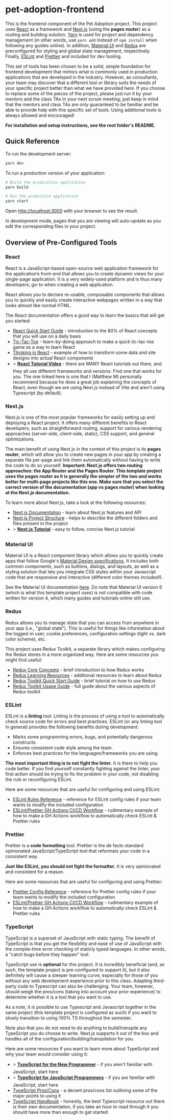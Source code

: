 # pet-adoption-frontend

This is the frontend component of the Pet Adoption project. This project uses [React](https://react.dev/) as a framework and [Next.js](https://nextjs.org/) (using the **pages router**) as a routing and building solution. [Yarn](https://yarnpkg.com/) is used for project and dependency management (in other words, use `yarn add` instead of `npm install` when following any guides online). In addition, [Material UI](https://mui.com/material-ui/) and [Redux](https://react-redux.js.org/) are preconfigured for styling and global state management, respectively. Finally, [ESLint](https://eslint.org/) and [Prettier](https://prettier.io/) and included for dev tooling.

This set of tools has been chosen to be a solid, simple foundation for frontend development that mimics what is commonly used in production applications that are developed in the industry. However, as consultants, your team may discover that a different tool or library suits the needs of your specific project better than what we have provided here. If you choose to replace some of the pieces of the project, please just run it by your mentors and the class TAs in your next scrum meeting; just keep in mind that the mentors and class TAs are only guaranteed to be familiar and be able to provide help with this specific set of tools. Using additional tools is always allowed and encouraged!

**For installation and setup instructions, see the root folder's README.**

## Quick Reference

To run the development server:

```bash
yarn dev
```

To run a production version of your application:

```bash
# Build the producation application
yarn build

# Run the production application
yarn start
```

Open [http://localhost:3000](http://localhost:3000) with your browser to see the result.

In development mode, pages that you are viewing will auto-update as you edit the corresponding files in your project.

## Overview of Pre-Configured Tools

### React

React is a JavaScript-based open-source web application framework for the application’s front-end that allows you to create dynamic views for your single-page application. It is a very widely-used platform and is thus many developers; go-to when creating a web application.

React allows you to declare re-usable, composable components that allows you to quickly and easily create interactive webpages written in a way that looks almost like normal HTML.

The React documentation offers a good way to learn the basics that will get you started:

- [React Quick Start Guide](https://react.dev/learn) - introduction to the 80% of React concepts that you will use on a daily basis
- [Tic-Tac-Toe](https://react.dev/learn/tutorial-tic-tac-toe) - learn-by-doing approach to make a quick tic-tac-toe game as a way to learn React
- [Thinking in React](https://react.dev/learn/thinking-in-react) - example of how to transform some data and site designs into actual React components
- ⭐ [**React Tutorial Video**](https://www.youtube.com/watch?v=SqcY0GlETPk) - there are MANY React tutorials out there, and they all use different frameworks and versions. Find one that works for you. The one linked here is one that I (Matthew M) personally recommend because he does a great job explaining the concepts of React, even though we are using Next.js instead of Vite and aren't using Typescript (by default).

### Next.js

Next.js is one of the most popular frameworks for easily setting up and deploying a React project. It offers many different benefits to React developers, such as straightforward routing, support for various rendering approaches (server-side, client-side, static), CSS support, and general optimizations.

The main benefit of using Next.js in the context of this project is its **pages router**, which will allow you to create new pages in your app by creating a separate file per-page and link them automatically without having to write the code to do so yourself. **Important: Next.js offers two routing approaches: the App Router and the Pages Router. This template project uses the pages router as it is generally the simpler of the two and works better for multi-page projects like this one. Make sure that you select the correct version of the documentation (app vs pages router) when looking at the Next.js documentation.**

To learn more about Next.js, take a look at the following resources:

- [Next.js Documentation](https://nextjs.org/docs) - learn about Next.js features and API
- [Next.js Project Structure](https://nextjs.org/docs/getting-started/project-structure) - helps to describe the different folders and files present in the project
- ⭐ [**Next.js Tutorial**](https://youtu.be/Sklc_fQBmcs?si=4ki2U5RrIa9LM5Ek) - easy to follow, concise Next.js tutorial

### Material UI

Material UI is a React component library which allows you to quickly create apps that follow Google's [Material Design specifications](https://m3.material.io/). It includes both common components, such as buttons, dialogs, and layouts, as well as a styling solution that lets you integrate CSS styles within your Javascript code that are responsive and interactive (different color themes included!).

See the Material UI documentation [here](https://mui.com/material-ui/getting-started/). Do note that Material UI version 6 (which is what this template project uses) is not compatible with code written for version 4, which many guides and tutorials online still use.

### Redux

Redux allows you to manage state that you can access from anywhere in your app (i.e., "global state"). This is useful for things like information about the logged-in user, cookie preferences, configuration settings (light vs. dark color scheme), etc.

This project uses Redux Toolkit, a separate library which makes configuring the Redux stores in a more organized way. Here are some resources you might find useful:

- [Redux Core Concepts](https://redux.js.org/introduction/core-concepts) - brief introduction to how Redux works
- [Redux Learning Resources](https://redux.js.org/introduction/learning-resources) - additional resources to learn about Redux
- [Redux Toolkit Quick Start Guide](https://redux-toolkit.js.org/tutorials/quick-start) - brief tutorial on how to use Redux
- [Redux Toolkit Usage Guide](https://redux-toolkit.js.org/usage/usage-guide) - full guide about the various aspects of Redux toolkit

### ESLint

ESLint is a **linting** tool. Linting is the process of using a tool to automatically check source code for errors and best practices. ESLint (or any linting tool in general) provides the following benefits during development:

- Marks some programming errors, bugs, and potentially dangerous constructs.
- Ensures consistent code style among the team.
- Enforces best practices for the languages/frameworks you are using.

**The most important thing is to not fight the linter.** It is there to help you code better. If you find yourself constantly fighting against the linter, your first action should be trying to fix the problem in your code, not disabling the rule or reconfiguring ESLint.

Here are some resources that are useful for configuring and using ESLint:

- [ESLint Rules Reference](https://eslint.org/docs/latest/rules/) - reference for ESLint config rules if your team wants to modify the included configuration
- [ESLint/Prettier GH Actions CI/CD Workflow](https://t-i-show.medium.com/build-a-ci-cd-environment-with-github-actions-eslint-prettier-ee725c5fe2ab) - rudimentary example of how to make a GH Actions workflow to automatically check ESLint & Prettier rules

### Prettier

Prettier is a **code formatting** tool. Prettier is the de facto standard opinionated JavaScript/TypeScript tool that reformats your code in a consistent way.

**Just like ESLint, you should not fight the formatter.** It is very opinionated and consistent for a reason.

Here are some resources that are useful for configuring and using Prettier:

- [Prettier Config Reference](https://prettier.io/docs/en/options) - reference for Prettier config rules if your team wants to modify the included configuration
- [ESLint/Prettier GH Actions CI/CD Workflow](https://t-i-show.medium.com/build-a-ci-cd-environment-with-github-actions-eslint-prettier-ee725c5fe2ab) - rudimentary example of how to make a GH Actions workflow to automatically check ESLint & Prettier rules

### TypeScript

TypeScript is a superset of JavaScript with static typing. The benefit of TypeScript is that you get the flexibility and ease of use of JavaScript with the compile-time error checking of staticly typed languages. In other words, a "catch bugs before they happen" tool.

TypeScript use is **optional** for this project. It is incredibly beneficial (and, as such, the template project is pre-configured to support it), but it also definitely will cause a steeper learning curve, especially for those of you without any web development experience prior to this class. Adapting third-party code to Typescript can also be challenging. Your team, however, should weigh the pros/cons (taking into account your prior experience) to determine whether it is a tool that you want to use.

As a note, it *is* possible to use Typescript and Javascript together in the same project (this template project is configured as such) if you want to slowly transition to using 100% TS throughout the semester.

Note also that you do not need to do anything to build/transpile any TypeScript you do choose to write. Next.js supports it out of the box and handles all of the configuration/building/transpilation for you.

Here are some resources if you want to learn more about TypeScript and why your team would consider using it:
- ⭐ [**TypeScript for the New Programmer**](https://www.typescriptlang.org/docs/handbook/typescript-from-scratch.html) - if you aren't familiar with JavaScript, start here
- ⭐ [**TypeScript for JavaScript Programmers**](https://www.typescriptlang.org/docs/handbook/typescript-in-5-minutes.html) - if you are familiar with JavaScript, start here
- [TypeScript Pros/Cons](https://www.altexsoft.com/blog/typescript-pros-and-cons/) - a decent pros/cons list outlining some of the major points to using it
- [TypeScript Handbook](https://www.typescriptlang.org/docs/handbook/intro.html) - honestly, the best Typescript resource out there is their own documentation, if you take an hour to read through it you should have more than enough to get started